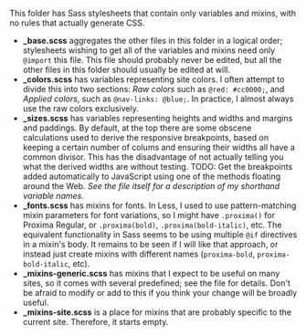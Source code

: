 This folder has Sass stylesheets that contain only variables and mixins, with no rules that actually generate CSS.

- **_base.scss** aggregates the other files in this folder in a logical order; stylesheets wishing to get all of the variables and mixins need only `@import` this file. This file should probably never be edited, but all the other files in this folder should usually be edited at will.
- **_colors.scss** has variables representing site colors. I often attempt to divide this into two sections: *Raw colors* such as `@red: #cc0000;`, and *Applied colors*, such as `@nav-links: @blue;`. In practice, I almost always use the raw colors exclusively.
- **_sizes.scss** has variables representing heights and widths and margins and paddings. By default, at the top there are some obscene calculations used to derive the responsive breakpoints, based on keeping a certain number of colums and ensuring their widths all have a common divisor. This has the disadvantage of not actually telling you what the derived widths are without testing. TODO: Get the breakpoints added automatically to JavaScript using one of the methods floating around the Web. *See the file itself for a description of my shorthand variable names.*
- **_fonts.scss** has mixins for fonts. In Less, I used to use pattern-matching mixin parameters for font variations, so I might have `.proxima()` for Proxima Regular, or `.proxima(bold)`, `.proxima(bold-italic)`, etc. The equivalent functionality in Sass seems to be using multiple `@if` directives in a mixin's body. It remains to be seen if I will like that approach, or instead just create mixins with different names (`proxima-bold`, `proxima-bold-italic`, etc).
- **_mixins-generic.scss** has mixins that I expect to be useful on many sites, so it comes with several predefined; see the file for details. Don't be afraid to modify or add to this if you think your change will be broadly useful.
- **_mixins-site.scss** is a place for mixins that are probably specific to the current site. Therefore, it starts empty.